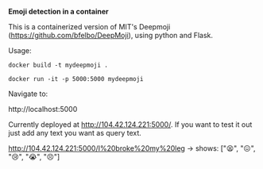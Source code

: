 **Emoji detection in a container**

This is a containerized version of MIT's Deepmoji (https://github.com/bfelbo/DeepMoji), using python and Flask.

Usage: 

```
docker build -t mydeepmoji .

docker run -it -p 5000:5000 mydeepmoji

```

Navigate to: 

http://localhost:5000


Currently deployed at http://104.42.124.221:5000/. If you want to test it out just add any text you want as query text. 

http://104.42.124.221:5000/I%20broke%20my%20leg -> shows: ["😫", "😖", "😢", "😭", "😣"]
